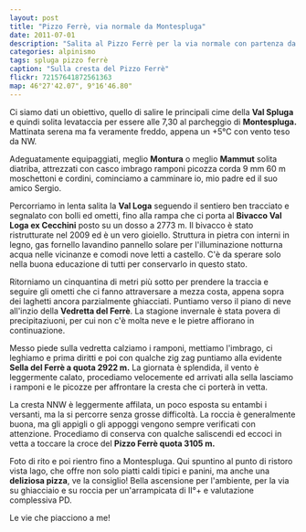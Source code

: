 ```yaml
---
layout: post
title: "Pizzo Ferrè, via normale da Montespluga"
date: 2011-07-01
description: "Salita al Pizzo Ferrè per la via normale con partenza da Montespluga pasando per il Bivacco Cecchini"
categories: alpinismo
tags: spluga pizzo ferrè 
caption: "Sulla cresta del Pizzo Ferrè"
flickr: 72157641872561363
map: 46°27'42.07", 9°16'46.80"
---
```


Ci siamo dati un obiettivo, quello di salire le principali cime della **Val Spluga** e quindi solita levataccia per essere alle 7,30 al parcheggio di **Montespluga.** Mattinata serena ma fa veramente freddo, appena un +5°C con vento teso da NW.

Adeguatamente equipaggiati, meglio **Montura** o meglio **Mammut** solita diatriba, attrezzati con casco imbrago ramponi picozza corda 9 mm 60 m moschettoni e cordini, cominciamo a camminare io, mio padre ed il suo amico Sergio.

Percorriamo in lenta salita la **Val Loga** seguendo il sentiero ben tracciato e segnalato con bolli ed ometti, fino alla rampa che ci porta al **Bivacco Val Loga ex Cecchini** posto su un dosso a 2773 m.
Il bivacco è stato ristrutturate nel 2009 ed è un vero gioiello. Struttura in pietra con interni in legno, gas fornello lavandino pannello solare per l'illuminazione notturna acqua nelle vicinanze e comodi nove letti a castello. C'è da sperare solo nella buona educazione di tutti per conservarlo in questo stato.

Ritorniamo un cinquantina di metri più sotto per prendere la traccia e seguire gli ometti che ci fanno attraversare a mezza costa, appena sopra dei laghetti ancora parzialmente ghiacciati. Puntiamo verso il piano di neve all'inzio della **Vedretta del Ferrè**. La stagione invernale è stata povera di precipitaziuoni, per cui non c'è molta neve e le pietre affiorano in continuazione.

Messo piede sulla vedretta calziamo i ramponi, mettiamo l'imbrago, ci leghiamo e prima diritti e poi con qualche zig zag puntiamo alla evidente **Sella del Ferrè a quota 2922 m.**
La giornata è splendida, il vento è leggermente calato, procediamo velocemente ed arrivati alla sella lasciamo i ramponi e le picozze per affrontare la cresta che ci porterà in vetta.

La cresta NNW è leggermente affilata, un poco esposta su entambi i versanti, ma la si percorre senza grosse difficoltà. La roccia è generalmente buona, ma gli appigli o gli appoggi vengono sempre verificati con attenzione. Procediamo di conserva con qualche saliscendi ed eccoci in vetta a toccare la croce del **Pizzo Ferrè quota 3105 m.**

Foto di rito e poi rientro fino a Montespluga. Qui spuntino al punto di ristoro vista lago, che offre non solo piatti caldi tipici e panini, ma anche una **deliziosa pizza**, ve la consiglio!
Bella ascensione per l'ambiente, per la via su ghiacciaio e su roccia per un'arrampicata di II°+ e valutazione complessiva PD.

Le vie che piacciono a me!